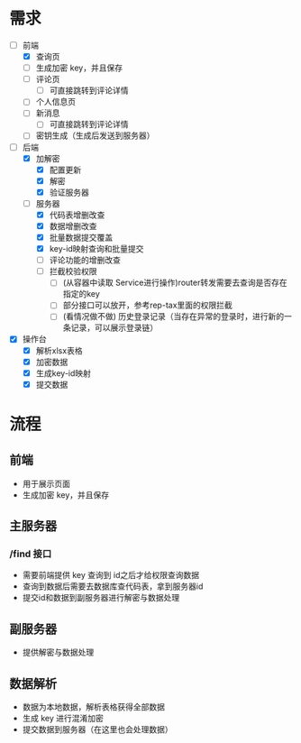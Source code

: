 
# 需求
* [ ] 前端
  * [x] 查询页
  * [ ] 生成加密 key，并且保存
  * [ ] 评论页
    * [ ] 可直接跳转到评论详情
  * [ ] 个人信息页
  * [ ] 新消息
    * [ ] 可直接跳转到评论详情
  * [ ] 密钥生成（生成后发送到服务器）
* [ ] 后端
  * [x] 加解密
    * [x] 配置更新
    * [x] 解密
    * [x] 验证服务器
  * [ ] 服务器
    * [x] 代码表增删改查
    * [x] 数据增删改查
    * [x] 批量数据提交覆盖
    * [x] key-id映射查询和批量提交
    * [ ] 评论功能的增删改查
    * [ ] 拦截校验权限
      * [ ] (从容器中读取 Service进行操作)router转发需要去查询是否存在指定的key
      * [ ] 部分接口可以放开，参考rep-tax里面的权限拦截
      * [ ] (看情况做不做) 历史登录记录（当存在异常的登录时，进行新的一条记录，可以展示登录链）
* [x] 操作台
  * [x] 解析xlsx表格
  * [x] 加密数据
  * [x] 生成key-id映射
  * [x] 提交数据

# 流程
## 前端
  * 用于展示页面
  * 生成加密 key，并且保存
## 主服务器
### /find 接口
  * 需要前端提供 key 查询到 id之后才给权限查询数据
  * 查询到数据后需要去数据库查代码表，拿到服务器id
  * 提交id和数据到副服务器进行解密与数据处理
## 副服务器
  * 提供解密与数据处理
## 数据解析
  * 数据为本地数据，解析表格获得全部数据
  * 生成 key 进行混淆加密
  * 提交数据到服务器（在这里也会处理数据）